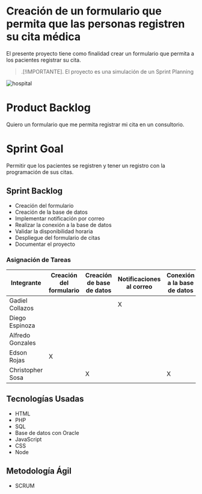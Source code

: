# Creación de un formulario que permita que las personas registren su cita médica
El presente proyecto tiene como finalidad crear un formulario que permita a los pacientes registrar su cita.

> .[!IMPORTANTE].
> El proyecto es una simulación de un Sprint Planning


![hospital](https://user-images.githubusercontent.com/43627087/61964854-26a2da80-af8c-11e9-9333-b7c458b6a9b5.png)

# Product Backlog
Quiero un formulario que me permita registrar mi cita en un consultorio.

# Sprint Goal
Permitir que los pacientes se registren y tener un registro con la programación de sus citas.

## Sprint Backlog
- Creación del formulario
- Creación de la base de datos
- Implementar notificación por correo
- Realizar la conexión a la base de datos
- Validar la disponibilidad horaria
- Despliegue del formulario de citas
- Documentar el proyecto

### Asignación de Tareas

| Integrante           |  Creación del formulario |  Creación de base de datos |  Notificaciones al correo | Conexión a la base de datos | Validar disponibilidad | Despliegue del formulario |  Documentar el proyecto |
|----------------------|--------------------------|----------------------------|---------------------------|-----------------------------|------------------------|---------------------------|-------------------------|
| Gadiel Collazos      |                          |                            |             X             |                             |                        |             X             |                         |
| Diego Espinoza       |                          |                            |                           |                             |           X            |                           |            X            |
| Alfredo Gonzales     |                          |                            |                           |                             |           X            |                           |            X            |
| Edson Rojas          |            X             |                            |                           |                             |                        |                           |                         |
| Christopher Sosa     |                          |             X              |                           |              X              |                        |                           |                         |

## Tecnologías Usadas
- HTML
- PHP
- SQL
- Base de datos con Oracle
- JavaScript
- CSS
- Node

## Metodología Ágil
- SCRUM